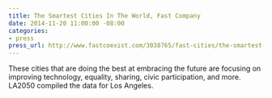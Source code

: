 ```yaml
---
title: The Smartest Cities In The World, Fast Company
date: 2014-11-20 11:00:00 -08:00
categories:
- press
press_url: http://www.fastcoexist.com/3038765/fast-cities/the-smartest-cities-in-the-world
---
```


These cities that are doing the best at embracing the future are focusing on improving technology, equality, sharing, civic participation, and more. LA2050 compiled the data for Los Angeles.
